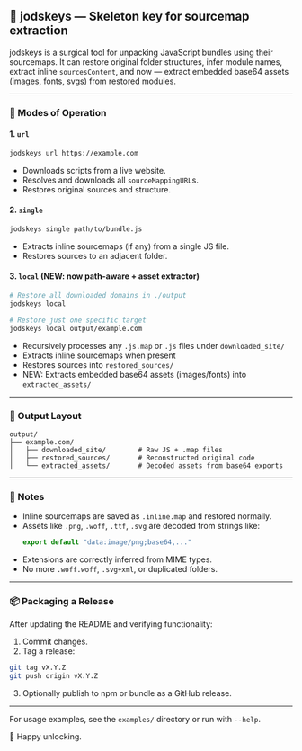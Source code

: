 ## 🔑 jodskeys — Skeleton key for sourcemap extraction

jodskeys is a surgical tool for unpacking JavaScript bundles using their sourcemaps. It can restore original folder structures, infer module names, extract inline `sourcesContent`, and now — extract embedded base64 assets (images, fonts, svgs) from restored modules.

---

### 🧪 Modes of Operation

#### 1. `url`
```bash
jodskeys url https://example.com
```
- Downloads scripts from a live website.
- Resolves and downloads all `sourceMappingURL`s.
- Restores original sources and structure.

#### 2. `single`
```bash
jodskeys single path/to/bundle.js
```
- Extracts inline sourcemaps (if any) from a single JS file.
- Restores sources to an adjacent folder.

#### 3. `local` (NEW: now path-aware + asset extractor)
```bash
# Restore all downloaded domains in ./output
jodskeys local

# Restore just one specific target
jodskeys local output/example.com
```
- Recursively processes any `.js.map` or `.js` files under `downloaded_site/`
- Extracts inline sourcemaps when present
- Restores sources into `restored_sources/`
- NEW: Extracts embedded base64 assets (images/fonts) into `extracted_assets/`

---

### 📂 Output Layout

```
output/
├── example.com/
│   ├── downloaded_site/        # Raw JS + .map files
│   ├── restored_sources/       # Reconstructed original code
│   └── extracted_assets/       # Decoded assets from base64 exports
```

---

### 🧠 Notes
- Inline sourcemaps are saved as `.inline.map` and restored normally.
- Assets like `.png`, `.woff`, `.ttf`, `.svg` are decoded from strings like:
  ```js
  export default "data:image/png;base64,..."
  ```
- Extensions are correctly inferred from MIME types.
- No more `.woff.woff`, `.svg+xml`, or duplicated folders.

---

### 📦 Packaging a Release

After updating the README and verifying functionality:
1. Commit changes.
2. Tag a release:
```bash
git tag vX.Y.Z
git push origin vX.Y.Z
```
3. Optionally publish to npm or bundle as a GitHub release.

---

For usage examples, see the `examples/` directory or run with `--help`.

🔐 Happy unlocking.

